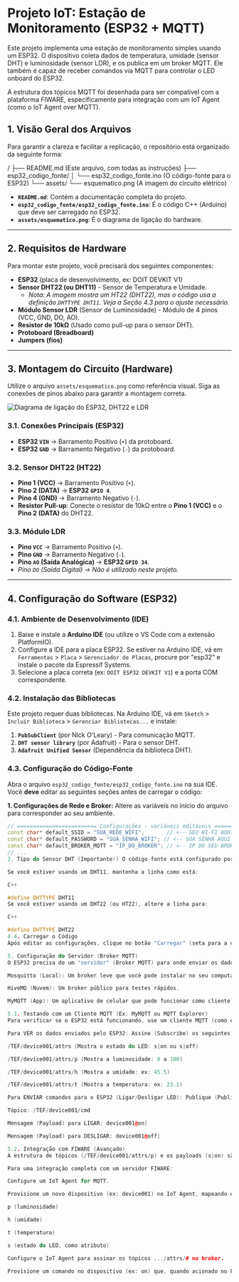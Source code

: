 # Projeto IoT: Estação de Monitoramento (ESP32 + MQTT)

Este projeto implementa uma estação de monitoramento simples usando um ESP32. O dispositivo coleta dados de temperatura, umidade (sensor DHT) e luminosidade (sensor LDR), e os publica em um broker MQTT. Ele também é capaz de receber comandos via MQTT para controlar o LED onboard do ESP32.

A estrutura dos tópicos MQTT foi desenhada para ser compatível com a plataforma FIWARE, especificamente para integração com um IoT Agent (como o IoT Agent over MQTT).

## 1. Visão Geral dos Arquivos

Para garantir a clareza e facilitar a replicação, o repositório está organizado da seguinte forma:

/ ├── README.md (Este arquivo, com todas as instruções) ├── esp32_codigo_fonte/ │ └── esp32_codigo_fonte.ino (O código-fonte para o ESP32) └── assets/ └── esquematico.png (A imagem do circuito elétrico)


-   **`README.md`**: Contém a documentação completa do projeto.
-   **`esp32_codigo_fonte/esp32_codigo_fonte.ino`**: É o código C++ (Arduino) que deve ser carregado no ESP32.
-   **`assets/esquematico.png`**: É o diagrama de ligação do hardware.

---

## 2. Requisitos de Hardware

Para montar este projeto, você precisará dos seguintes componentes:

* **ESP32** (placa de desenvolvimento, ex: DOIT DEVKIT V1)
* **Sensor DHT22 (ou DHT11)** - Sensor de Temperatura e Umidade.
    * *Nota: A imagem mostra um HT22 (DHT22), mas o código usa a definição `DHTTYPE DHT11`. Veja a Seção 4.3 para o ajuste necessário.*
* **Módulo Sensor LDR** (Sensor de Luminosidade) - Módulo de 4 pinos (VCC, GND, DO, AO).
* **Resistor de 10kΩ** (Usado como pull-up para o sensor DHT).
* **Protoboard (Breadboard)**
* **Jumpers (fios)**

---

## 3. Montagem do Circuito (Hardware)

Utilize o arquivo `assets/esquematico.png` como referência visual. Siga as conexões de pinos abaixo para garantir a montagem correta.

![Diagrama de ligação do ESP32, DHT22 e LDR](assets/esquematico.png)

### 3.1. Conexões Principais (ESP32)

* **ESP32 `VIN`** -> Barramento Positivo (`+`) da protoboard.
* **ESP32 `GND`** -> Barramento Negativo (`-`) da protoboard.

### 3.2. Sensor DHT22 (HT22)

* **Pino 1 (VCC)** -> Barramento Positivo (`+`).
* **Pino 2 (DATA)** -> **ESP32 `GPIO 4`**.
* **Pino 4 (GND)** -> Barramento Negativo (`-`).
* **Resistor Pull-up**: Conecte o resistor de 10kΩ entre o **Pino 1 (VCC)** e o **Pino 2 (DATA)** do DHT22.

### 3.3. Módulo LDR

* **Pino `VCC`** -> Barramento Positivo (`+`).
* **Pino `GND`** -> Barramento Negativo (`-`).
* **Pino `AO` (Saída Analógica)** -> **ESP32 `GPIO 34`**.
* *Pino `DO` (Saída Digital) -> Não é utilizado neste projeto.*

---

## 4. Configuração do Software (ESP32)

### 4.1. Ambiente de Desenvolvimento (IDE)

1.  Baixe e instale a **Arduino IDE** (ou utilize o VS Code com a extensão PlatformIO).
2.  Configure a IDE para a placa ESP32. Se estiver na Arduino IDE, vá em `Ferramentas` > `Placa` > `Gerenciador de Placas`, procure por "esp32" e instale o pacote da Espressif Systems.
3.  Selecione a placa correta (ex: `DOIT ESP32 DEVKIT V1`) e a porta COM correspondente.

### 4.2. Instalação das Bibliotecas

Este projeto requer duas bibliotecas. Na Arduino IDE, vá em `Sketch` > `Incluir Biblioteca` > `Gerenciar Bibliotecas...` e instale:

1.  **`PubSubClient`** (por Nick O'Leary) - Para comunicação MQTT.
2.  **`DHT sensor library`** (por Adafruit) - Para o sensor DHT.
3.  **`Adafruit Unified Sensor`** (Dependência da biblioteca DHT).

### 4.3. Configuração do Código-Fonte

Abra o arquivo `esp32_codigo_fonte/esp32_codigo_fonte.ino` na sua IDE. Você **deve** editar as seguintes seções antes de carregar o código:

**1. Configurações de Rede e Broker:**
Altere as variáveis no início do arquivo para corresponder ao seu ambiente.

```cpp
// ========================= Configurações - variáveis editáveis =========================
const char* default_SSID = "SUA_REDE_WIFI";       // <-- SEU WI-FI AQUI
const char* default_PASSWORD = "SUA_SENHA_WIFI"; // <-- SUA SENHA AQUI
const char* default_BROKER_MQTT = "IP_DO_BROKER"; // <-- IP DO SEU BROKER MQTT
// ...
2. Tipo do Sensor DHT (Importante!) O código-fonte está configurado por padrão para um DHT11. A imagem do esquemático mostra um HT22 (que é um DHT22).

Se você estiver usando um DHT11, mantenha a linha como está:

C++

#define DHTTYPE DHT11 
Se você estiver usando um DHT22 (ou HT22), altere a linha para:

C++

#define DHTTYPE DHT22
4.4. Carregar o Código
Após editar as configurações, clique no botão "Carregar" (seta para a direita) na Arduino IDE para enviar o firmware para o ESP32. Você pode usar o "Monitor Serial" (Ctrl+Shift+M) com a velocidade 115200 para ver os logs de conexão e publicação.

5. Configuração do Servidor (Broker MQTT)
O ESP32 precisa de um "servidor" (Broker MQTT) para onde enviar os dados. O código está configurado para o IP 192.168.15.16 na porta 1883. Você pode usar qualquer broker, como:

Mosquitto (Local): Um broker leve que você pode instalar no seu computador.

HiveMQ (Nuvem): Um broker público para testes rápidos.

MyMQTT (App): Um aplicativo de celular que pode funcionar como cliente de teste.

5.1. Testando com um Cliente MQTT (Ex: MyMQTT ou MQTT Explorer)
Para verificar se o ESP32 está funcionando, use um cliente MQTT (como o app MyMQTT ou o software MQTT Explorer) e conecte-se ao mesmo broker que você configurou no ESP32.

Para VER os dados enviados pelo ESP32: Assine (Subscribe) os seguintes tópicos:

/TEF/device001/attrs (Mostra o estado do LED: s|on ou s|off)

/TEF/device001/attrs/p (Mostra a luminosidade: 0 a 100)

/TEF/device001/attrs/h (Mostra a umidade: ex: 45.5)

/TEF/device001/attrs/t (Mostra a temperatura: ex: 23.1)

Para ENVIAR comandos para o ESP32 (Ligar/Desligar LED): Publique (Publish) no tópico:

Tópico: /TEF/device001/cmd

Mensagem (Payload) para LIGAR: device001@on|

Mensagem (Payload) para DESLIGAR: device001@off|

5.2. Integração com FIWARE (Avançado)
A estrutura de tópicos (/TEF/device001/attrs/p) e os payloads (s|on) são padrões do FIWARE IoT Agent over MQTT.

Para uma integração completa com um servidor FIWARE:

Configure um IoT Agent for MQTT.

Provisione um novo dispositivo (ex: device001) no IoT Agent, mapeando os atributos:

p (luminosidade)

h (umidade)

t (temperatura)

s (estado do LED, como atributo)

Configure o IoT Agent para assinar os tópicos .../attrs/# no broker.

Provisione um comando no dispositivo (ex: on) que, quando acionado no FIWARE, fará o IoT Agent publicar a mensagem device001@on| no tópico /TEF/device001/cmd.